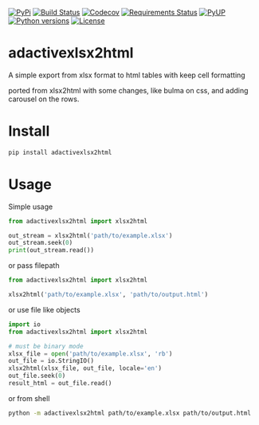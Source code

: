 [![PyPi](https://img.shields.io/pypi/v/xlsx2html.svg)](https://pypi.python.org/pypi/xlsx2html)
[![Build Status](https://travis-ci.org/Apkawa/xlsx2html.svg?branch=master)](https://travis-ci.org/Apkawa/xlsx2html)
[![Codecov](https://codecov.io/gh/Apkawa/xlsx2html/branch/master/graph/badge.svg)](https://codecov.io/gh/Apkawa/xlsx2html)
[![Requirements Status](https://requires.io/github/Apkawa/xlsx2html/requirements.svg?branch=master)](https://requires.io/github/Apkawa/xlsx2html/requirements/?branch=master)
[![PyUP](https://pyup.io/repos/github/Apkawa/xlsx2html/shield.svg)](https://pyup.io/repos/github/Apkawa/xlsx2html)
[![Python versions](https://img.shields.io/pypi/pyversions/xlsx2html.svg)]()
[![License](https://img.shields.io/badge/license-MIT-blue.svg)](LICENSE)



# adactivexlsx2html

A simple export from xlsx format to html tables with keep cell formatting

ported from xlsx2html with some changes, like bulma on css, and adding carousel on the rows. 


# Install

```bash
pip install adactivexlsx2html
```


# Usage
Simple usage
```python
from adactivexlsx2html import xlsx2html

out_stream = xlsx2html('path/to/example.xlsx')
out_stream.seek(0)
print(out_stream.read())

```

or pass filepath
```python
from adactivexlsx2html import xlsx2html

xlsx2html('path/to/example.xlsx', 'path/to/output.html')
```
or use file like objects

```python
import io
from adactivexlsx2html import xlsx2html

# must be binary mode
xlsx_file = open('path/to/example.xlsx', 'rb')
out_file = io.StringIO()
xlsx2html(xlsx_file, out_file, locale='en')
out_file.seek(0)
result_html = out_file.read()
```

or from shell

```bash
python -m adactivexlsx2html path/to/example.xlsx path/to/output.html
```

